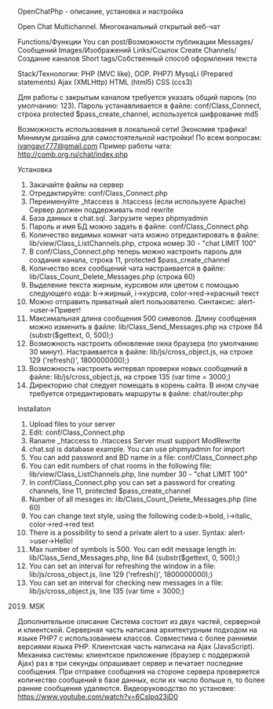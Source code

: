 OpenChatPhp - описание, установка и настройка

Open Chat Multichannel. Многоканальный открытый веб-чат

Functions/Функции
You can post/Возможности публикации
Messages/Сообщений
Images/Изображений
Links/Ссылок
Create Channels/Создание каналов
Short tags/Собственный способ оформления текста

Stack/Технологии:
PHP (MVC like), OOP. PHP7)
MysqLi (Prepared statements)
Ajax (XMLHttp)
HTML (html5)
CSS (ccs3)

Для работы с закрытым каналом требуется указать общий пароль (по умолчанию: 123).
Пароль устанавливается в файле: conf/Class_Connect, строка protected $pass_create_channel, используется шифрование  md5

Возможность использования в локальной сети! Экономия трафика! Минимум дизайна для самостоятельной настройки!
По всем вопросам:
ivangavr777@gmail.com
Пример работы чата: http://comb.org.ru/chat/index.php


Установка
1) Закачайте файлы на сервер
2) Отредактируйте: conf/Class_Connect.php
3) Переименуйте _htaccess в .htaccess (если используете Apache)
Сервер должен поддерживать mod rewrite
4) База данных в chat.sql. Загрузите через phpmyadmin
5) Пароль и имя БД можно задать в файле: conf/Class_Connect.php
6) Количество видимых комнат чата можно отредактировать в файле: lib/view/Class_ListChannels.php, строка номер 30 - "chat LIMIT 100"
7) В conf/Class_Connect.php теперь можно настроить пароль для создания канала, строка 11,
protected $pass_create_channel
8) Количество всех сообщений чата настраивается
в файле: lib/Class_Count_Delete_Messages.php (строка 60)
9) Выделение текста жирным, курсивом или цветом
с помощью следующего кода: b->жирный, i->курсив,
color->red->красный текст
10) Можно отправить приватный alert пользователю.
Синтаксис: alert->user->Привет!
11) Максимальная длина сообщения 500 символов. Длину сообщения
можно изменить в файле: lib/Class_Send_Messages.php на строке 84
(substr($gettext, 0, 500);)
12) Возможность настроить обновление окна браузера (по умолчанию 30 минут).
Настраивается в файле: lib/js/cross_object.js, на строке 129 
('refresh()', 1800000000);)
13) Возможность настроить интервал проверки новых сообщений в
файле: lib/js/cross_object.js, на строке 135 
(var time = 3000;)
14) Директорию chat следует помещать в корень сайта.
    В ином случае требуется отредактировать маршруты в файле: chat/router.php

Installaton
1) Upload files to your server
2) Edit: conf/Class_Connect.php
3) Raname _htaccess to .htaccess
Server must support ModRewrite
4) chat.sql is database example. You can use phpmyadmin for import
5) You can add password and BD name in a file: conf/Class_Connect.php
6) You can edit numbers of chat rooms in the following file: lib/view/Class_ListChannels.php, line number 30 - "chat LIMIT 100"
7) In conf/Class_Connect.php you can set a password for creating channels, line 11,
protected $pass_create_channel
8) Number of all messges in: lib/Class_Count_Delete_Messages.php (line 60)
9) You can change text style, using the following code:b->bold, i->italic,
color->red->red text
10) There is a possibility to send a private alert to a user. Syntax: alert->user->Hello!
11) Max number of symbols is 500.
You can edit message length in: lib/Class_Send_Messages.php, line 84 (substr($gettext, 0, 500);)
12) You can set an interval for refreshing the window in a file: 
lib/js/cross_object.js, line 129 
('refresh()', 1800000000);)
13) You can set an interval for checking new messages in a file: 
lib/js/cross_object.js, line 135 
(var time = 3000;) 

2019. MSK

Дополнительное описание
Система состоит из двух частей, серверной и клиентской.
Серверная часть написана архитектурным подходом на языке PHP7 с  использованием классов. Совместима с более ранними версиями языка PHP. 
Клиентская часть написана на Ajax (JavaScript).
Механика системы: клиентское приложение (браузер с поддержкой Ajax)
раз в три секунды опрашивает сервер и печатает последние сообщения.
При отправке сообщения на стороне сервера проверяется количество
сообщений в базе данных, если их число больше n, то более ранние сообщения
удаляются.
Видеоруководство по установке: https://www.youtube.com/watch?v=6CsIpq23jD0
  
